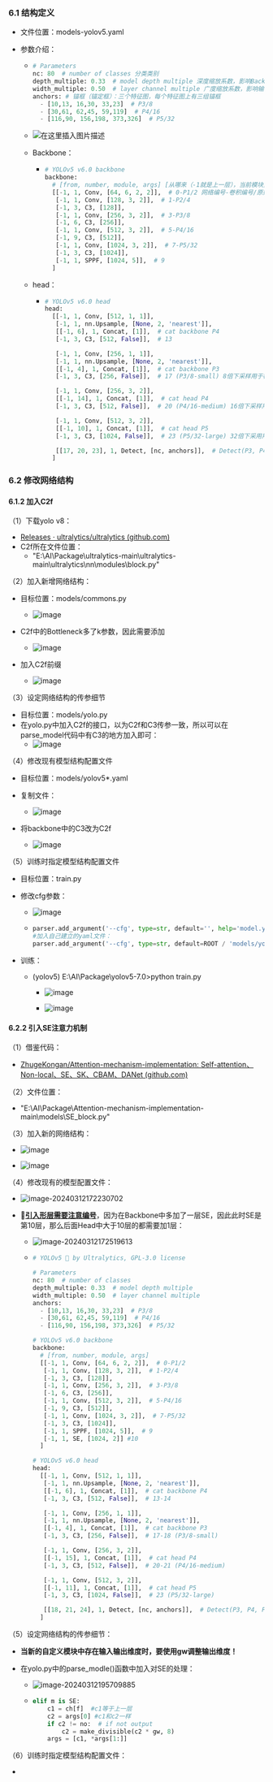 ### 6.1 结构定义

* 文件位置：models-yolov5.yaml

* 参数介绍：

  * ```python
    # Parameters
    nc: 80  # number of classes 分类类别
    depth_multiple: 0.33  # model depth multiple 深度缩放系数，影响Backbone中的number重复测数，与其相乘，与1对比去最大值
    width_multiple: 0.50  # layer channel multiple 广度缩放系数，影响输出通道数（args中第一个元素）
    anchors: # 锚框（锚定框）：三个特征图，每个特征图上有三组锚框
      - [10,13, 16,30, 33,23]  # P3/8
      - [30,61, 62,45, 59,119]  # P4/16
      - [116,90, 156,198, 373,326]  # P5/32
    ```

  * ![在这里插入图片描述](https://img-blog.csdnimg.cn/3862caa95dd343f090808690e2648e23.png)

  * Backbone：

    * ```python
      # YOLOv5 v6.0 backbone
      backbone:
        # [from, number, module, args] [从哪来（-1就是上一层），当前模块重复几次，具体用的哪个模块，实例化模块需要存入的参数]
        [[-1, 1, Conv, [64, 6, 2, 2]],  # 0-P1/2 网络编号-卷积编号/原始图像缩放倍数
         [-1, 1, Conv, [128, 3, 2]],  # 1-P2/4
         [-1, 3, C3, [128]],
         [-1, 1, Conv, [256, 3, 2]],  # 3-P3/8
         [-1, 6, C3, [256]],
         [-1, 1, Conv, [512, 3, 2]],  # 5-P4/16
         [-1, 9, C3, [512]],
         [-1, 1, Conv, [1024, 3, 2]],  # 7-P5/32
         [-1, 3, C3, [1024]],
         [-1, 1, SPPF, [1024, 5]],  # 9
        ]
      ```

  * head：

    * ```python
      # YOLOv5 v6.0 head
      head:
        [[-1, 1, Conv, [512, 1, 1]],
         [-1, 1, nn.Upsample, [None, 2, 'nearest']],
         [[-1, 6], 1, Concat, [1]],  # cat backbone P4
         [-1, 3, C3, [512, False]],  # 13
      
         [-1, 1, Conv, [256, 1, 1]],
         [-1, 1, nn.Upsample, [None, 2, 'nearest']],
         [[-1, 4], 1, Concat, [1]],  # cat backbone P3
         [-1, 3, C3, [256, False]],  # 17 (P3/8-small) 8倍下采样用于检测小型物体
      
         [-1, 1, Conv, [256, 3, 2]],
         [[-1, 14], 1, Concat, [1]],  # cat head P4
         [-1, 3, C3, [512, False]],  # 20 (P4/16-medium) 16倍下采样用于检测中等物体
      
         [-1, 1, Conv, [512, 3, 2]],
         [[-1, 10], 1, Concat, [1]],  # cat head P5
         [-1, 3, C3, [1024, False]],  # 23 (P5/32-large) 32倍下采用用于检测大型物体
      
         [[17, 20, 23], 1, Detect, [nc, anchors]],  # Detect(P3, P4, P5)
        ]
      ```

### 6.2 修改网络结构

#### 6.1.2 加入C2f

（1）下载yolo v8：

* [Releases · ultralytics/ultralytics (github.com)](https://github.com/ultralytics/ultralytics)
* C2f所在文件位置：
  * "E:\AI\Package\ultralytics-main\ultralytics-main\ultralytics\nn\modules\block.py"

（2）加入新增网络结构：

* 目标位置：models/commons.py
  * ![image](https://github.com/CoderSuHang/TensorRT-Learning-Note/assets/104765251/2ae8070a-7051-42fc-ae85-eee83ae6e16f)

* C2f中的Bottleneck多了k参数，因此需要添加
  * ![image](https://github.com/CoderSuHang/TensorRT-Learning-Note/assets/104765251/dc1e1567-d1ed-47d2-9b99-c91e2502ba9d)

* 加入C2f前缀
  * ![image](https://github.com/CoderSuHang/TensorRT-Learning-Note/assets/104765251/f1f13d24-b605-4093-a65e-6485e48fa7f6)


（3）设定网络结构的传参细节

* 目标位置：models/yolo.py
* 在yolo.py中加入C2f的接口，以为C2f和C3传参一致，所以可以在parse_model代码中有C3的地方加入即可：
  * ![image](https://github.com/CoderSuHang/TensorRT-Learning-Note/assets/104765251/47f71fb3-35c3-4eb6-91e0-769a8eb397ed)


（4）修改现有模型结构配置文件

* 目标位置：models/yolov5*.yaml
* 复制文件：
  * ![image](https://github.com/CoderSuHang/TensorRT-Learning-Note/assets/104765251/b5d16adb-3103-43a1-b780-b005865562e3)

* 将backbone中的C3改为C2f
  * ![image](https://github.com/CoderSuHang/TensorRT-Learning-Note/assets/104765251/77b431a1-df33-4929-9307-0cf43f7a1b77)


（5）训练时指定模型结构配置文件

* 目标位置：train.py

* 修改cfg参数：

  * ![image](https://github.com/CoderSuHang/TensorRT-Learning-Note/assets/104765251/47cb6425-0ffa-4638-8dcf-77565bb6dd40)


  * ```python
    parser.add_argument('--cfg', type=str, default='', help='model.yaml path')
    #加入自己建立的yaml文件：
    parser.add_argument('--cfg', type=str, default=ROOT / 'models/yolov5s-c2f.yaml', help='model.yaml path')
    ```

* 训练：

  * (yolov5) E:\AI\Package\yolov5-7.0>python train.py
    * ![image](https://github.com/CoderSuHang/TensorRT-Learning-Note/assets/104765251/3f0fc353-c477-4d0a-b04b-91a8c3c6ba20)

    * ![image](https://github.com/CoderSuHang/TensorRT-Learning-Note/assets/104765251/d7041d5b-59ec-4862-b996-f81b5d448efe)


#### 6.2.2 引入SE注意力机制

（1）借鉴代码：

* [ZhugeKongan/Attention-mechanism-implementation: Self-attention、Non-local、SE、SK、CBAM、DANet (github.com)](https://github.com/ZhugeKongan/Attention-mechanism-implementation)

（2）文件位置：

* "E:\AI\Package\Attention-mechanism-implementation-main\models\SE_block.py"

（3）加入新的网络结构：

* ![image](https://github.com/CoderSuHang/TensorRT-Learning-Note/assets/104765251/81bb9285-7425-46d7-abac-2990d60176bb)

* ![image](https://github.com/CoderSuHang/TensorRT-Learning-Note/assets/104765251/98386f50-e6c7-4c17-a3ff-75ce12dc18f9)

（4）修改现有的模型配置文件：

* ![image-20240312172230702](C:\Users\10482\AppData\Roaming\Typora\typora-user-images\image-20240312172230702.png)

* 📌**<u>引入形层需要注意编号</u>**，因为在Backbone中多加了一层SE，因此此时SE是第10层，那么后面Head中大于10层的都需要加1层：

  * ![image-20240312172519613](C:\Users\10482\AppData\Roaming\Typora\typora-user-images\image-20240312172519613.png)

  * ```python
    # YOLOv5 🚀 by Ultralytics, GPL-3.0 license
    
    # Parameters
    nc: 80  # number of classes
    depth_multiple: 0.33  # model depth multiple
    width_multiple: 0.50  # layer channel multiple
    anchors:
      - [10,13, 16,30, 33,23]  # P3/8
      - [30,61, 62,45, 59,119]  # P4/16
      - [116,90, 156,198, 373,326]  # P5/32
    
    # YOLOv5 v6.0 backbone
    backbone:
      # [from, number, module, args]
      [[-1, 1, Conv, [64, 6, 2, 2]],  # 0-P1/2
       [-1, 1, Conv, [128, 3, 2]],  # 1-P2/4
       [-1, 3, C3, [128]],
       [-1, 1, Conv, [256, 3, 2]],  # 3-P3/8
       [-1, 6, C3, [256]],
       [-1, 1, Conv, [512, 3, 2]],  # 5-P4/16
       [-1, 9, C3, [512]],
       [-1, 1, Conv, [1024, 3, 2]],  # 7-P5/32
       [-1, 3, C3, [1024]],
       [-1, 1, SPPF, [1024, 5]],  # 9
       [-1, 1, SE, [1024, 2]] #10
      ]
    
    # YOLOv5 v6.0 head
    head:
      [[-1, 1, Conv, [512, 1, 1]],
       [-1, 1, nn.Upsample, [None, 2, 'nearest']],
       [[-1, 6], 1, Concat, [1]],  # cat backbone P4
       [-1, 3, C3, [512, False]],  # 13-14
    
       [-1, 1, Conv, [256, 1, 1]],
       [-1, 1, nn.Upsample, [None, 2, 'nearest']],
       [[-1, 4], 1, Concat, [1]],  # cat backbone P3
       [-1, 3, C3, [256, False]],  # 17-18 (P3/8-small)
    
       [-1, 1, Conv, [256, 3, 2]],
       [[-1, 15], 1, Concat, [1]],  # cat head P4
       [-1, 3, C3, [512, False]],  # 20-21 (P4/16-medium)
    
       [-1, 1, Conv, [512, 3, 2]],
       [[-1, 11], 1, Concat, [1]],  # cat head P5
       [-1, 3, C3, [1024, False]],  # 23 (P5/32-large)
    
       [[18, 21, 24], 1, Detect, [nc, anchors]],  # Detect(P3, P4, P5)
      ]
    ```

（5）设定网络结构的传参细节：

* **当新的自定义模块中存在输入输出维度时，要使用gw调整输出维度！**

* 在yolo.py中的parse_modle()函数中加入对SE的处理：

  * ![image-20240312195709885](C:\Users\10482\AppData\Roaming\Typora\typora-user-images\image-20240312195709885.png)

  * ```python
    elif m is SE:
        c1 = ch[f]  #c1等于上一层
        c2 = args[0] #c1和c2一样
        if c2 != no:  # if not output
            c2 = make_divisible(c2 * gw, 8)
        args = [c1, *args[1:]]
    ```

（6）训练时指定模型结构配置文件：

* 
